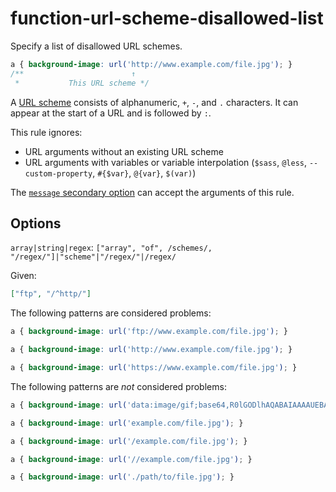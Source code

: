 # function-url-scheme-disallowed-list

Specify a list of disallowed URL schemes.

<!-- prettier-ignore -->
```css
a { background-image: url('http://www.example.com/file.jpg'); }
/**                        ↑
 *           This URL scheme */
```

A [URL scheme](https://url.spec.whatwg.org/#syntax-url-scheme) consists of alphanumeric, `+`, `-`, and `.` characters. It can appear at the start of a URL and is followed by `:`.

This rule ignores:

- URL arguments without an existing URL scheme
- URL arguments with variables or variable interpolation (`$sass`, `@less`, `--custom-property`, `#{$var}`, `@{var}`, `$(var)`)

The [`message` secondary option](../../../docs/user-guide/configure.md#message) can accept the arguments of this rule.

## Options

`array|string|regex`: `["array", "of", /schemes/, "/regex/"]|"scheme"|"/regex/"|/regex/`

Given:

```json
["ftp", "/^http/"]
```

The following patterns are considered problems:

<!-- prettier-ignore -->
```css
a { background-image: url('ftp://www.example.com/file.jpg'); }
```

<!-- prettier-ignore -->
```css
a { background-image: url('http://www.example.com/file.jpg'); }
```

<!-- prettier-ignore -->
```css
a { background-image: url('https://www.example.com/file.jpg'); }
```

The following patterns are _not_ considered problems:

<!-- prettier-ignore -->
```css
a { background-image: url('data:image/gif;base64,R0lGODlhAQABAIAAAAUEBAAAACwAAAAAAQABAAACAkQBADs='); }
```

<!-- prettier-ignore -->
```css
a { background-image: url('example.com/file.jpg'); }
```

<!-- prettier-ignore -->
```css
a { background-image: url('/example.com/file.jpg'); }
```

<!-- prettier-ignore -->
```css
a { background-image: url('//example.com/file.jpg'); }
```

<!-- prettier-ignore -->
```css
a { background-image: url('./path/to/file.jpg'); }
```
